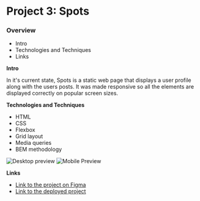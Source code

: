 # Project 3: Spots

### Overview

- Intro
- Technologies and Techniques
- Links

**Intro**

In it's current state, Spots is a static web page that displays a user profile along with the users posts. It was made responsive so all the elements are displayed correctly on popular screen sizes.

**Technologies and Techniques**

- HTML
- CSS
- Flexbox
- Grid layout
- Media queries
- BEM methodology

![Desktop preview](https://ibb.co/GQydfGfF)
![Mobile Preview](https://ibb.co/rRX6W614)

**Links**

- [Link to the project on Figma](https://www.figma.com/file/BBNm2bC3lj8QQMHlnqRsga/Sprint-3-Project-%E2%80%94-Spots?type=design&node-id=2%3A60&mode=design&t=afgNFybdorZO6cQo-1)
- [Link to the deployed project](https://eduenez33.github.io/se_project_spots/)

